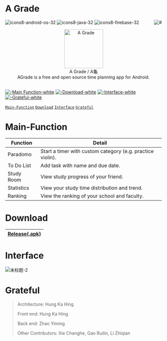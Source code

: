 # A Grade
![icons8-android-os-32](https://user-images.githubusercontent.com/78750074/222112649-9c0981bf-80cb-4ba8-aae5-5163ab4ee5dd.png)
![icons8-java-32](https://user-images.githubusercontent.com/78750074/222112419-7dab5709-9692-440f-8176-5bcf3107cc74.png)
![icons8-firebase-32](https://user-images.githubusercontent.com/78750074/222112155-1c26e50a-f1e7-4ad0-9887-544fdf6348b9.png)
<img src="https://user-images.githubusercontent.com/78750074/222115510-b5cf5cec-afad-4bdc-9a91-58b5478a2de8.svg" alt="#" align="right">

<div align="center">
<img width="125" height="125" src="https://user-images.githubusercontent.com/78750074/208642882-308cb7e4-978a-43cf-9bbc-294e4b60e803.png" alt="A Grade"/>
<br/>
A Grade / A龜
<br/>
AGrade is a free and open source time planning app for Android.
<br/>
<br/>
</div>

[![-Main Function-white](https://user-images.githubusercontent.com/78750074/222326684-4838d588-d476-46fa-89ac-523c56ffdaef.svg)](#Main-Function)
[![-Download-white](https://user-images.githubusercontent.com/78750074/222326784-c51ce60b-4074-4b8e-abd8-d2f5f5d15b2d.svg)](#Download)
[![-Interface-white](https://user-images.githubusercontent.com/78750074/222326824-4b25e215-223d-413d-9ae7-e111aa160871.svg)](#Interface)
[![-Grateful-white](https://user-images.githubusercontent.com/78750074/222326858-140851dd-0d20-4241-bd17-6ffd9185f3b0.svg)](#Grateful)





[`Main-Function`](#Main-Function) [`Download`](#Download) [`Interface`](#Interface) [`Grateful`](#Grateful) 

# Main-Function

Function|Detail
--|--|
Paradomo|Start a timer with custom category (e.g. practice violin).
To Do List|Add task with name and due date.
Study Room|View study progress of your friend.
Statistics|View your study time distribution and trend.
Ranking|View the ranking of your school and faculty.

# Download

[Release(.apk)](https://github.com/Henryyy-Hung/HKU-COMP3330-AGrade/raw/master/app/release/app-release.apk)|
--------------------------------------------------------|

# Interface

![未标题-2](https://user-images.githubusercontent.com/78750074/208655360-2ae164ab-93da-4f8f-be43-f83d8df22825.png)


# Grateful

>Architecture: Hung Ka Hing
>
>Front end: Hung Ka Hing
>
>Back end: Zhao Yiming
>
>Other Contributors: Xie Changhe, Gao Ruilin, Li Zhiqian

